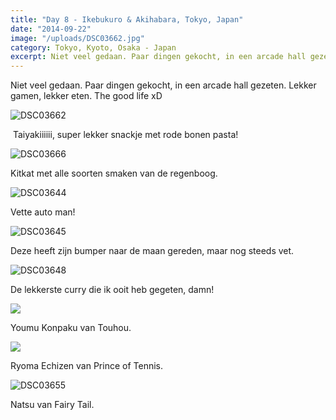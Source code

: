 ```yaml
---
title: "Day 8 - Ikebukuro & Akihabara, Tokyo, Japan"
date: "2014-09-22"
image: "/uploads/DSC03662.jpg"
category: Tokyo, Kyoto, Osaka - Japan
excerpt: Niet veel gedaan. Paar dingen gekocht, in een arcade hall gezeten. Lekker gamen, lekker eten. The good life...
---
```


Niet veel gedaan. Paar dingen gekocht, in een arcade hall gezeten. Lekker gamen, lekker eten. The good life xD

![DSC03662](/uploads/DSC03662-1024x575.jpg)

 Taiyakiiiiii, super lekker snackje met rode bonen pasta!

![DSC03666](/uploads/DSC03666-1024x575.jpg)

Kitkat met alle soorten smaken van de regenboog.

![DSC03644](/uploads/DSC03644-1024x575.jpg)

Vette auto man!

![DSC03645](/uploads/DSC03645-1024x575.jpg)

Deze heeft zijn bumper naar de maan gereden, maar nog steeds vet.

![DSC03648](/uploads/DSC03648-1024x575.jpg)

De lekkerste curry die ik ooit heb gegeten, damn!

![](/uploads/DSC036511-575x1024.jpg)

Youmu Konpaku van Touhou.

![](/uploads/DSC036521-575x1024.jpg)

Ryoma Echizen van Prince of Tennis.

![DSC03655](/uploads/DSC03655-575x1024.jpg)

Natsu van Fairy Tail.

